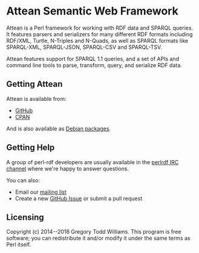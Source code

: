 Attean Semantic Web Framework
=============================

Attean is a Perl framework for working with RDF data and SPARQL queries.
It features parsers and serializers for many different RDF formats including
RDF/XML, Turtle, N-Triples and N-Quads, as well as SPARQL formats like
SPARQL-XML, SPARQL-JSON, SPARQL-CSV and SPARQL-TSV.

Attean features support for SPARQL 1.1 queries, and a set of APIs and command
line tools to parse, transform, query, and serialize RDF data.

Getting Attean
--------------

Attean is available from:

* [GitHub](https://github.com/kasei/attean/)
* [CPAN](https://metacpan.org/release/Attean)

And is also available as [Debian packages](https://packages.qa.debian.org/liba/libattean-perl.html).

Getting Help
------------

A group of perl-rdf developers are usually available in the
[perlrdf IRC channel](irc://irc.perl.org/perlrdf) where we're happy to answer
questions.

You can also:

* Email our [mailing list](http://lists.perlrdf.org/listinfo/dev)
* Create a new [GitHub Issue](https://github.com/kasei/attean/issues) or submit a pull request

Licensing
---------

Copyright (c) 2014--2018 Gregory Todd Williams.
This program is free software; you can redistribute it and/or modify it under
the same terms as Perl itself.
